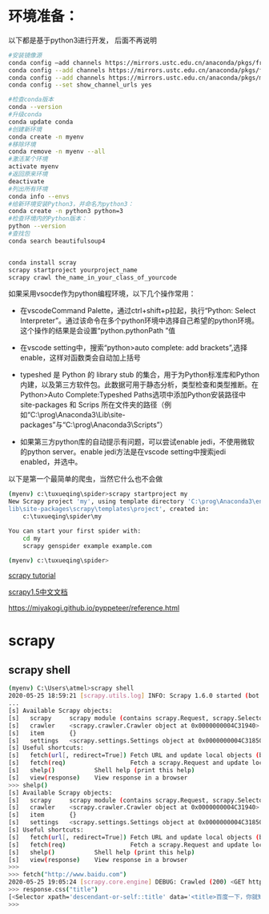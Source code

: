 

# 环境准备：

以下都是基于python3进行开发， 后面不再说明

```sh
#安装镜像源
conda config –add channels https://mirrors.ustc.edu.cn/anaconda/pkgs/free/
conda config --add channels https://mirrors.ustc.edu.cn/anaconda/pkgs/free/
conda config --add channels https://mirrors.ustc.edu.cn/anaconda/pkgs/main/
conda config --set show_channel_urls yes

#检查conda版本
conda --version
#升级conda
conda update conda
#创建新环境
conda create -n myenv
#移除环境
conda remove -n myenv --all
#激活某个环境
activate myenv
#返回原来环境
deactivate
#列出所有环境
conda info --envs
#给新环境安装Python3，并命名为python3：
conda create -n python3 python=3
#检查环境内的Python版本：
python --version
#查找包
conda search beautifulsoup4


conda install scray
scrapy startproject yourproject_name
scrapy crawl the_name_in_your_class_of_yourcode
```

如果采用vsocde作为python编程环境，以下几个操作常用：

- 在vscodeCommand Palette，通过ctrl+shift+p拉起，执行“Python: Select Interpreter”。通过该命令在多个python环境中选择自己希望的python环境。这个操作的结果是会设置“python.pythonPath ”值

- 在vscode setting中，搜索“python>auto complete: add brackets”,选择enable，这样对函数类会自动加上括号

- typeshed 是 Python 的 library stub 的集合，用于为Python标准库和Python内建，以及第三方软件包。此数据可用于静态分析，类型检查和类型推断。在 Python>Auto Complete:Typeshed Paths选项中添加Python安装路径中 site-packages 和 Scrips 所在文件夹的路径（例如“C:\prog\Anaconda3\Lib\site-packages”与“C:\prog\Anaconda3\Scripts”）

- 如果第三方python库的自动提示有问题，可以尝试enable jedi，不使用微软的python server。enable jedi方法是在vscode setting中搜索jedi enabled，并选中。

以下是第一个最简单的爬虫，当然它什么也不会做

```sh
(myenv) c:\tuxueqing\spider>scrapy startproject my
New Scrapy project 'my', using template directory 'C:\prog\Anaconda3\envs\myenv\
lib\site-packages\scrapy\templates\project', created in:
    c:\tuxueqing\spider\my

You can start your first spider with:
    cd my
    scrapy genspider example example.com

(myenv) c:\tuxueqing\spider>
```

[scrapy  tutorial](https://doc.scrapy.org/en/latest/intro/tutorial.html)

[scrapy1.5中文文档](http://www.scrapyd.cn/doc/)

https://miyakogi.github.io/pyppeteer/reference.html

# scrapy

## scrapy shell

```sh
(myenv) C:\Users\atmel>scrapy shell
2020-05-25 18:59:21 [scrapy.utils.log] INFO: Scrapy 1.6.0 started (bot: scrapybot)
...
[s] Available Scrapy objects:
[s]   scrapy     scrapy module (contains scrapy.Request, scrapy.Selector, etc)
[s]   crawler    <scrapy.crawler.Crawler object at 0x0000000004C31940>
[s]   item       {}
[s]   settings   <scrapy.settings.Settings object at 0x0000000004C31850>
[s] Useful shortcuts:
[s]   fetch(url[, redirect=True]) Fetch URL and update local objects (by default, redirects are followed)
[s]   fetch(req)                  Fetch a scrapy.Request and update local objects
[s]   shelp()           Shell help (print this help)
[s]   view(response)    View response in a browser
>>> shelp()
[s] Available Scrapy objects:
[s]   scrapy     scrapy module (contains scrapy.Request, scrapy.Selector, etc)
[s]   crawler    <scrapy.crawler.Crawler object at 0x0000000004C31940>
[s]   item       {}
[s]   settings   <scrapy.settings.Settings object at 0x0000000004C31850>
[s] Useful shortcuts:
[s]   fetch(url[, redirect=True]) Fetch URL and update local objects (by default, redirects are followed)
[s]   fetch(req)                  Fetch a scrapy.Request and update local objects
[s]   shelp()           Shell help (print this help)
[s]   view(response)    View response in a browser
>>>
>>> fetch("http://www.baidu.com")
2020-05-25 19:05:24 [scrapy.core.engine] DEBUG: Crawled (200) <GET http://www.baidu.com> (referer: None)
>>> response.css("title")
[<Selector xpath='descendant-or-self::title' data='<title>百度一下，你就知道</title>'>]
>>>
```



